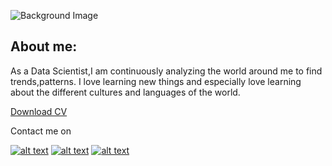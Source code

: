 

![Background Image](https://cdn.vox-cdn.com/uploads/chorus_asset/file/19167110/DigiTale_v2_Landscape.0.png)

## About me:
As a Data Scientist,I am continuously analyzing the world around me to find trends,patterns. I love learning new things and especially love learning about the different cultures and languages of the world.

[Download CV](https://ahcv.s3.ap-south-1.amazonaws.com/Aadityaharan+Ganesh+CV.docx)

Contact me on

[![alt text][1.1]][1]
[![alt text][2.1]][2]
[![alt text][3.1]][3]





[1.1]: http://i.imgur.com/wWzX9uB.png (twitter icon without padding)
[2.1]: http://i.imgur.com/fep1WsG.png (facebook icon without padding)
[3.1]: http://i.imgur.com/9I6NRUm.png (github icon without padding)


[1]: https://twitter.com/aadiharan99
[2]: https://www.facebook.com/aaditya.haran
[3]: https://twitter.com/aadiharan99








